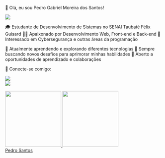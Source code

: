 👋 Olá, eu sou Pedro Gabriel Moreira dos Santos!

<img src="https://media.licdn.com/dms/image/D4D16AQEcR54DxspyAw/profile-displaybackgroundimage-shrink_350_1400/0/1713384194741?e=1718841600&v=beta&t=hY0rmvaTnBZCF8oJBpuQ2qJl9gaE6YwgTFcieVyrxxA">

🎓 Estudante de Desenvolvimento de Sistemas no SENAI Taubaté Félix Guisard
👨‍💻 Apaixonado por Desenvolvimento Web, Front-end e Back-end
🔐 Interessado em Cybersegurança e outras áreas da programação

💼 Atualmente aprendendo e explorando diferentes tecnologias
🌱 Sempre buscando novos desafios para aprimorar minhas habilidades
🤝 Aberto a oportunidades de aprendizado e colaborações

🔗 Conecte-se comigo: 

<div>
    <a href="https://www.linkedin.com/in/pedro-santos-74480726b" target="_blank"><img loading="lazy" src="https://img.shields.io/badge/-LinkedIn-%230077B5?style=for-the-badge&logo=linkedin&logoColor=white" target="_blank"</a>   
</div>

<div>
    <a href = "mailto:pedrogabrielxx268@gmail.com"><img loading="lazy" src="https://img.shields.io/badge/Gmail-D14836?style=for-the-badge&logo=gmail&logoColor=white" target="_blank"></a>
<div>
    
<div>
    <br>
    <a href="https://github.com/PedroZxK">
    <img loading="lazy" height="180em" src="https://github-readme-stats.vercel.app/api/top-langs/?username=PedroZxK&layout=compact&langs_count=7&theme=dracula"/>
    <img loading="lazy" height="180em" src="https://github-readme-stats.vercel.app/api?username=PedroZxK&show_icons=true&theme=dracula&include_all_commits=true&count_private=true"/>
</div>

<div class="badge-base LI-profile-badge" data-locale="pt_BR" data-size="medium" data-theme="light" data-type="VERTICAL" data-vanity="pedro-santos-74480726b" data-version="v1"><a class="badge-base__link LI-simple-link" href="https://br.linkedin.com/in/pedro-santos-74480726b?trk=profile-badge">Pedro Santos</a></div>
              
